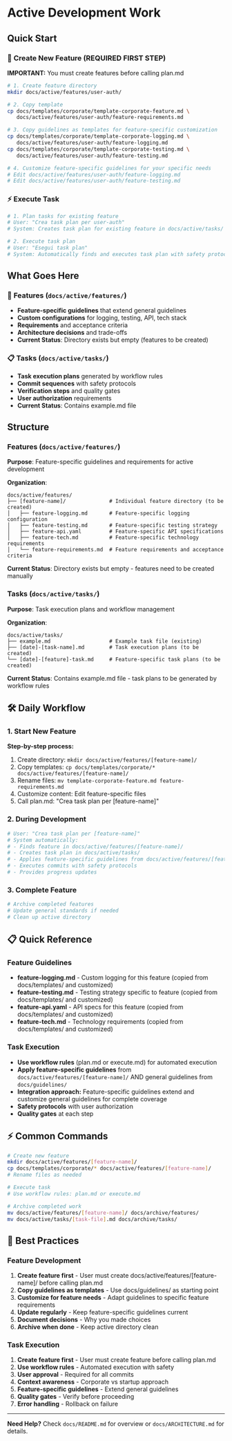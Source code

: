 # Active Development Work

## Quick Start

### 🚀 **Create New Feature (REQUIRED FIRST STEP)**
**IMPORTANT:** You must create features before calling plan.md

```bash
# 1. Create feature directory
mkdir docs/active/features/user-auth/

# 2. Copy template
cp docs/templates/corporate/template-corporate-feature.md \
   docs/active/features/user-auth/feature-requirements.md

# 3. Copy guidelines as templates for feature-specific customization
cp docs/templates/corporate/template-corporate-logging.md \
   docs/active/features/user-auth/feature-logging.md
cp docs/templates/corporate/template-corporate-testing.md \
   docs/active/features/user-auth/feature-testing.md

# 4. Customize feature-specific guidelines for your specific needs
# Edit docs/active/features/user-auth/feature-logging.md
# Edit docs/active/features/user-auth/feature-testing.md
```

### ⚡ **Execute Task**
```bash
# 1. Plan tasks for existing feature
# User: "Crea task plan per user-auth"
# System: Creates task plan for existing feature in docs/active/tasks/

# 2. Execute task plan
# User: "Esegui task plan"
# System: Automatically finds and executes task plan with safety protocols
```

## What Goes Here

### 📁 **Features** (`docs/active/features/`)
- **Feature-specific guidelines** that extend general guidelines
- **Custom configurations** for logging, testing, API, tech stack
- **Requirements** and acceptance criteria
- **Architecture decisions** and trade-offs
- **Current Status**: Directory exists but empty (features to be created)

### 📋 **Tasks** (`docs/active/tasks/`)
- **Task execution plans** generated by workflow rules
- **Commit sequences** with safety protocols
- **Verification steps** and quality gates
- **User authorization** requirements
- **Current Status**: Contains example.md file

## Structure

### Features (`docs/active/features/`)
**Purpose**: Feature-specific guidelines and requirements for active development

**Organization**:
```
docs/active/features/
├── [feature-name]/              # Individual feature directory (to be created)
│   ├── feature-logging.md       # Feature-specific logging configuration
│   ├── feature-testing.md       # Feature-specific testing strategy
│   ├── feature-api.yaml         # Feature-specific API specifications
│   ├── feature-tech.md          # Feature-specific technology requirements
│   └── feature-requirements.md  # Feature requirements and acceptance criteria
```
**Current Status**: Directory exists but empty - features need to be created manually

### Tasks (`docs/active/tasks/`)
**Purpose**: Task execution plans and workflow management

**Organization**:
```
docs/active/tasks/
├── example.md                   # Example task file (existing)
├── [date]-[task-name].md        # Task execution plans (to be created)
└── [date]-[feature]-task.md     # Feature-specific task plans (to be created)
```
**Current Status**: Contains example.md file - task plans to be generated by workflow rules

## 🛠️ **Daily Workflow**

### 1. **Start New Feature**
**Step-by-step process:**
1. Create directory: `mkdir docs/active/features/[feature-name]/`
2. Copy templates: `cp docs/templates/corporate/* docs/active/features/[feature-name]/`
3. Rename files: `mv template-corporate-feature.md feature-requirements.md`
4. Customize content: Edit feature-specific files
5. Call plan.md: "Crea task plan per [feature-name]"

### 2. **During Development**
```bash
# User: "Crea task plan per [feature-name]"
# System automatically:
# - Finds feature in docs/active/features/[feature-name]/
# - Creates task plan in docs/active/tasks/
# - Applies feature-specific guidelines from docs/active/features/[feature-name]/
# - Executes commits with safety protocols
# - Provides progress updates
```

### 3. **Complete Feature**
```bash
# Archive completed features
# Update general standards if needed
# Clean up active directory
```

## 📋 **Quick Reference**

### **Feature Guidelines**
- **feature-logging.md** - Custom logging for this feature (copied from docs/templates/ and customized)
- **feature-testing.md** - Testing strategy specific to feature (copied from docs/templates/ and customized)
- **feature-api.yaml** - API specs for this feature (copied from docs/templates/ and customized)
- **feature-tech.md** - Technology requirements (copied from docs/templates/ and customized)

### **Task Execution**
- **Use workflow rules** (plan.md or execute.md) for automated execution
- **Apply feature-specific guidelines** from `docs/active/features/[feature-name]/` AND general guidelines from `docs/guidelines/`
- **Integration approach:** Feature-specific guidelines extend and customize general guidelines for complete coverage
- **Safety protocols** with user authorization
- **Quality gates** at each step

## ⚡ **Common Commands**

```bash
# Create new feature
mkdir docs/active/features/[feature-name]/
cp docs/templates/corporate/* docs/active/features/[feature-name]/
# Rename files as needed

# Execute task
# Use workflow rules: plan.md or execute.md

# Archive completed work
mv docs/active/features/[feature-name]/ docs/archive/features/
mv docs/active/tasks/[task-file].md docs/archive/tasks/
```

## 🎯 **Best Practices**

### **Feature Development**
1. **Create feature first** - User must create docs/active/features/[feature-name]/ before calling plan.md
2. **Copy guidelines as templates** - Use docs/guidelines/ as starting point
3. **Customize for feature needs** - Adapt guidelines to specific feature requirements
4. **Update regularly** - Keep feature-specific guidelines current
5. **Document decisions** - Why you made choices
6. **Archive when done** - Keep active directory clean

### **Task Execution**
1. **Create feature first** - User must create feature before calling plan.md
2. **Use workflow rules** - Automated execution with safety
3. **User approval** - Required for all commits
4. **Context awareness** - Corporate vs startup approach
5. **Feature-specific guidelines** - Extend general guidelines
6. **Quality gates** - Verify before proceeding
7. **Error handling** - Rollback on failure

---

**Need Help?** Check `docs/README.md` for overview or `docs/ARCHITECTURE.md` for details.

